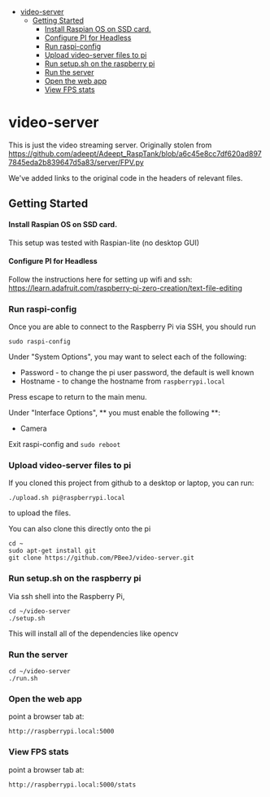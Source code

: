 <!-- START doctoc generated TOC please keep comment here to allow auto update -->
<!-- DON'T EDIT THIS SECTION, INSTEAD RE-RUN doctoc TO UPDATE -->

- [video-server](#video-server)
  - [Getting Started](#getting-started)
      - [Install Raspian OS on SSD card.](#install-raspian-os-on-ssd-card)
      - [Configure PI for Headless](#configure-pi-for-headless)
    - [Run raspi-config](#run-raspi-config)
    - [Upload video-server files to pi](#upload-video-server-files-to-pi)
    - [Run setup.sh on the raspberry pi](#run-setupsh-on-the-raspberry-pi)
    - [Run the server](#run-the-server)
    - [Open the web app](#open-the-web-app)
    - [View FPS stats](#view-fps-stats)

<!-- END doctoc generated TOC please keep comment here to allow auto update -->

# video-server

This is just the video streaming server. Originally stolen from https://github.com/adeept/Adeept_RaspTank/blob/a6c45e8cc7df620ad8977845eda2b839647d5a83/server/FPV.py

We've added links to the original code in the headers of relevant files.

## Getting Started

#### Install Raspian OS on SSD card.

This setup was tested with Raspian-lite (no desktop GUI)

#### Configure PI for Headless

Follow the instructions here for setting up wifi and ssh:
https://learn.adafruit.com/raspberry-pi-zero-creation/text-file-editing

### Run raspi-config

Once you are able to connect to the Raspberry Pi via SSH, you should run

```
sudo raspi-config
```

Under "System Options", you may want to select each of the following:

- Password - to change the pi user password, the default is well known
- Hostname - to change the hostname from `raspberrypi.local`

Press escape to return to the main menu.

Under "Interface Options", ** you must enable the following **:

- Camera

Exit raspi-config and `sudo reboot`

### Upload video-server files to pi

If you cloned this project from github to a desktop or laptop, you can run:

```
./upload.sh pi@raspberrypi.local
```

to upload the files.

You can also clone this directly onto the pi

```
cd ~
sudo apt-get install git
git clone https://github.com/PBeeJ/video-server.git
```

### Run setup.sh on the raspberry pi

Via ssh shell into the Raspberry Pi,

```
cd ~/video-server
./setup.sh
```

This will install all of the dependencies like opencv

### Run the server

```
cd ~/video-server
./run.sh
```

### Open the web app

point a browser tab at:

```
http://raspberrypi.local:5000
```

### View FPS stats

point a browser tab at:

```
http://raspberrypi.local:5000/stats
```
